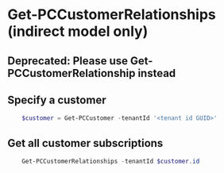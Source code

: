 # Get-PCCustomerRelationships (indirect model only) #

## Deprecated: Please use Get-PCCustomerRelationship instead ##

## Specify a customer ##

```powershell
    $customer = Get-PCCustomer -tenantId '<tenant id GUID>'
```

## Get all customer subscriptions ##

```powershell
    Get-PCCustomerRelationships -tenantId $customer.id
```
